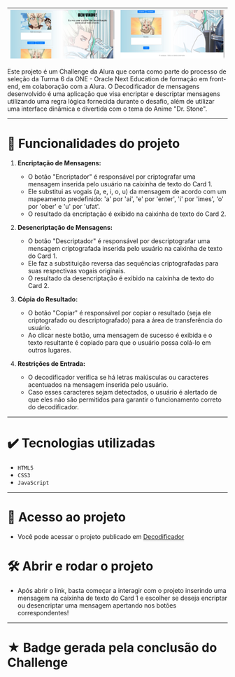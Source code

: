 | <img src="https://github.com/souzanac/decodificador/blob/1b0668c5b8522d88cfdce57034b446653915f83f/assets/design_1.png" alt="Imagem 1" width="900"> | <img src="https://github.com/souzanac/decodificador/blob/1b0668c5b8522d88cfdce57034b446653915f83f/assets/design_2.png" alt="Imagem 2" width="900"> |
|---|---|

Este projeto é um Challenge da Alura que conta como parte do processo de seleção da Turma 6 da ONE - Oracle Next Education de formação em front-end, em colaboração com a Alura. O Decodificador de mensagens desenvolvido é uma aplicação que visa encriptar e descriptar mensagens utilizando uma regra lógica fornecida durante o desafio, além de utilizar uma interface dinâmica e divertida com o tema do Anime "Dr. Stone".

---

# :hammer: Funcionalidades do projeto

1. **Encriptação de Mensagens:**
   - O botão "Encriptador" é responsável por criptografar uma mensagem inserida pelo usuário na caixinha de texto do Card 1.
   - Ele substitui as vogais (a, e, i, o, u) da mensagem de acordo com um mapeamento predefinido: 'a' por 'ai', 'e' por 'enter', 'i' por 'imes', 'o' por 'ober' e 'u' por 'ufat'.
   - O resultado da encriptação é exibido na caixinha de texto do Card 2.

2. **Desencriptação de Mensagens:**
   - O botão "Descriptador" é responsável por descriptografar uma mensagem criptografada inserida pelo usuário na caixinha de texto do Card 1.
   - Ele faz a substituição reversa das sequências criptografadas para suas respectivas vogais originais.
   - O resultado da desencriptação é exibido na caixinha de texto do Card 2.

3. **Cópia do Resultado:**
   - O botão "Copiar" é responsável por copiar o resultado (seja ele criptografado ou descriptografado) para a área de transferência do usuário.
   - Ao clicar neste botão, uma mensagem de sucesso é exibida e o texto resultante é copiado para que o usuário possa colá-lo em outros lugares.

4. **Restrições de Entrada:**
   - O decodificador verifica se há letras maiúsculas ou caracteres acentuados na mensagem inserida pelo usuário.
   - Caso esses caracteres sejam detectados, o usuário é alertado de que eles não são permitidos para garantir o funcionamento correto do decodificador.

--- 

# ✔️ Tecnologias utilizadas

- ``HTML5``
- ``CSS3``
- ``JavaScript``

--- 

# 📁 Acesso ao projeto

- Você pode acessar o projeto publicado em [Decodificador](https://decodificador-gamma-wheat.vercel.app/)

# 🛠️ Abrir e rodar o projeto

- Após abrir o link, basta começar a interagir com o projeto inserindo uma mensagem na caixinha de texto do Card 1 e escolher se deseja encriptar ou desencriptar uma mensagem apertando nos botões correspondentes!

---

# ★ Badge gerada pela conclusão do Challenge 

